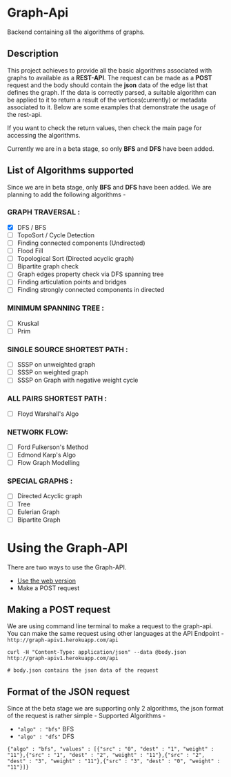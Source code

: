 # Graph-Api
Backend containing all the algorithms of graphs.

## Description
This project achieves to provide all the basic algorithms associated with graphs to available as a **REST-API**. 
The request can be made as a **POST** request and the body should contain the **json** data of the edge list that defines
the graph. If the data is correctly parsed, a suitable algorithm can be applied to it to return a result of the 
vertices(currently) or metadata associated to it. Below are some examples that demonstrate the usage of the rest-api.

If you want to check the return values, then check the main page for accessing the algorithms.

Currently we are in a beta stage, so only **BFS** and **DFS** have been added. 

## List of Algorithms supported
 Since we are in beta stage, only **BFS** and **DFS** have been added. We are planning to add 
the following algorithms - 

### GRAPH TRAVERSAL :

- [x] DFS / BFS
- [ ] TopoSort / Cycle Detection
- [ ] Finding connected components (Undirected)
- [ ] Flood Fill
- [ ] Topological Sort (Directed acyclic graph)
- [ ] Bipartite graph check
- [ ] Graph edges property check via DFS spanning tree
- [ ] Finding articulation points and bridges
- [ ] Finding strongly connected components in directed 

### MINIMUM SPANNING TREE :

- [ ] Kruskal
- [ ] Prim

### SINGLE SOURCE SHORTEST PATH :

- [ ] SSSP on unweighted graph
- [ ] SSSP on weighted graph
- [ ] SSSP on Graph with negative weight cycle 

### ALL PAIRS SHORTEST PATH :

- [ ] Floyd Warshall's Algo

### NETWORK FLOW:

- [ ] Ford Fulkerson's Method
- [ ] Edmond Karp's Algo
- [ ] Flow Graph Modelling

### SPECIAL GRAPHS :

- [ ] Directed Acyclic graph
- [ ] Tree
- [ ] Eulerian Graph
- [ ] Bipartite Graph

# Using the Graph-API
There are two ways to use the Graph-API. 
- [Use the web version](https://graph-apiv1.herokuapp.com)
- Make a POST request

## Making a POST request

We are using command line terminal to make a request to the graph-api. You can make the same request using other languages
at the API Endpoint - `http://graph-apiv1.herokuapp.com/api`

```
curl -H "Content-Type: application/json" --data @body.json http://graph-apiv1.herokuapp.com/api

# body.json contains the json data of the request
```

## Format of the JSON request
Since at the beta stage we are supporting only 2 algorithms, the json format of the request is rather simple -
Supported Algorithms - 
- `"algo" : "bfs"` BFS
- `"algo" : "dfs"` DFS
```
{"algo" : "bfs", "values" : [{"src" : "0", "dest" : "1", "weight" : "11"},{"src" : "1", "dest" : "2", "weight" : "11"},{"src" : "2", "dest" : "3", "weight" : "11"},{"src" : "3", "dest" : "0", "weight" : "11"}]}
```

